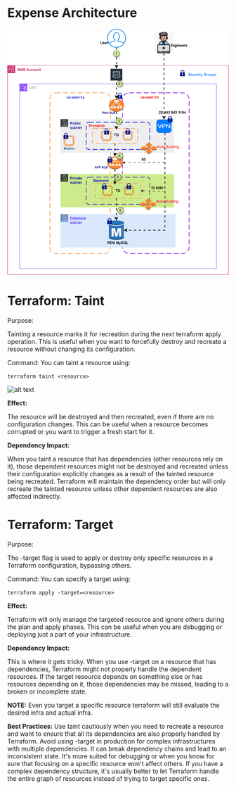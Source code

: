 # Expense Architecture
![alt text](terraform-expense-infra-dev.drawio.svg)

# Terraform: Taint
Purpose:

Tainting a resource marks it for recreation during the next terraform apply operation. This is useful when you want to forcefully destroy and recreate a resource without changing its configuration.

Command: You can taint a resource using:

```
terraform taint <resource>
```

![alt text](Draw.io/.$terraform-vpn.drawio.bkp)

**Effect:**

The resource will be destroyed and then recreated, even if there are no configuration changes. This can be useful when a resource becomes corrupted or you want to trigger a fresh start for it.

**Dependency Impact:**

When you taint a resource that has dependencies (other resources rely on it), those dependent resources might not be destroyed and recreated unless their configuration explicitly changes as a result of the tainted resource being recreated. Terraform will maintain the dependency order but will only recreate the tainted resource unless other dependent resources are also affected indirectly.


# Terraform: Target
Purpose:

The -target flag is used to apply or destroy only specific resources in a Terraform configuration, bypassing others.

Command: You can specify a target using:

```
terraform apply -target=<resource>
```

**Effect:**

Terraform will only manage the targeted resource and ignore others during the plan and apply phases. This can be useful when you are debugging or deploying just a part of your infrastructure.

**Dependency Impact:**

This is where it gets tricky. When you use -target on a resource that has dependencies, Terraform might not properly handle the dependent resources. If the target resource depends on something else or has resources depending on it, those dependencies may be missed, leading to a broken or incomplete state.

**NOTE:** Even you target a specific resource terraform will still evaluate the desired infra and actual infra.

**Best Practices:** Use taint cautiously when you need to recreate a resource and want to ensure that all its dependencies are also properly handled by Terraform. Avoid using -target in production for complex infrastructures with multiple dependencies. It can break dependency chains and lead to an inconsistent state. It's more suited for debugging or when you know for sure that focusing on a specific resource won't affect others. If you have a complex dependency structure, it's usually better to let Terraform handle the entire graph of resources instead of trying to target specific ones.